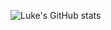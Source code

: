 ![Luke's GitHub stats](https://github-readme-stats.vercel.app/api?username=LukeStrazz&show_icons=true&theme=radical)
